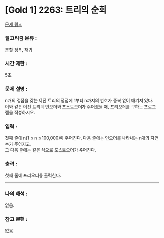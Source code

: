 [Gold 1] 2263: 트리의 순회   
====================================  
[문제 링크](https://www.acmicpc.net/problem/2263)  

### 알고리즘 분류 :  
분할 정복, 재귀  

### 시간 제한 :  
5초   

### 문제 설명 :  
n개의 정점을 갖는 이진 트리의 정점에 1부터 n까지의 번호가 중복 없이 매겨져 있다.  
이와 같은 이진 트리의 인오더와 포스트오더가 주어졌을 때, 프리오더를 구하는 프로그램을 작성하시오.  

### 입력 :   
첫째 줄에 n(1 ≤ n ≤ 100,000)이 주어진다. 다음 줄에는 인오더를 나타내는 n개의 자연수가 주어지고,  
그 다음 줄에는 같은 식으로 포스트오더가 주어진다.   

### 출력 :   
첫째 줄에 프리오더를 출력한다.  

-----------------------------------------------------------  
### 나의 해석 :  
없음.  

### 참고 문헌 :  
없음  
